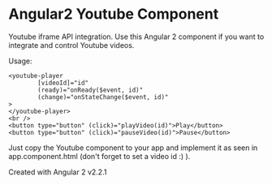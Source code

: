 # Angular2 Youtube Component
Youtube iframe API integration. Use this Angular 2 component if you 
want to integrate and control Youtube videos.

Usage:
```
<youtube-player
        [videoId]="id"
        (ready)="onReady($event, id)"
        (change)="onStateChange($event, id)"
>
</youtube-player>
<br />
<button type="button" (click)="playVideo(id)">Play</button>
<button type="button" (click)="pauseVideo(id)">Pause</button>
```

Just copy the Youtube component to your app and implement it as seen
in app.component.html (don't forget to set a video id :) ).

Created with Angular 2 v2.2.1
